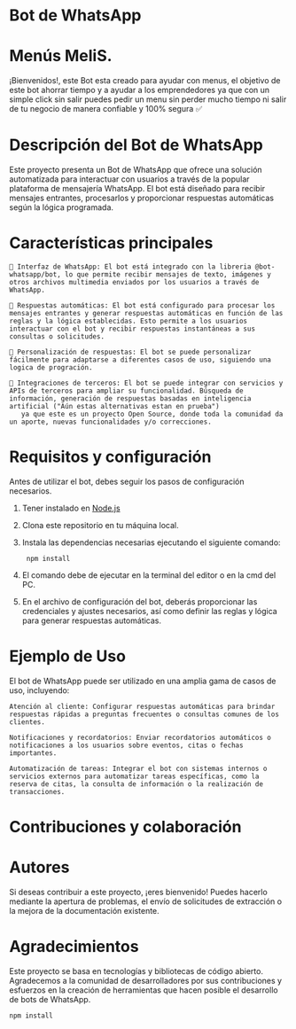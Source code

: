<h1>Bot de WhatsApp</h1>
<h1>Menús MeliS.</h1>
¡Bienvenidos!, este Bot esta creado para ayudar con menus, el objetivo de este bot ahorrar tiempo y a ayudar a los emprendedores ya que con un simple click sin salir puedes pedir un menu sin perder 
mucho tiempo ni salir de tu negocio de manera confiable y 100% segura ✅

<h1>Descripción del Bot de WhatsApp</h1>
Este proyecto presenta un Bot de WhatsApp que ofrece una solución automatizada para interactuar con usuarios a través de la popular plataforma de mensajería WhatsApp. El bot está diseñado para recibir mensajes entrantes, procesarlos y proporcionar respuestas automáticas según la lógica programada.
<h1>Características principales</h1>

	
	🤖 Interfaz de WhatsApp: El bot está integrado con la libreria @bot-whatsapp/bot, lo que permite recibir mensajes de texto, imágenes y otros archivos multimedia enviados por los usuarios a través de WhatsApp.
  	
	🤖 Respuestas automáticas: El bot está configurado para procesar los mensajes entrantes y generar respuestas automáticas en función de las reglas y la lógica establecidas. Esto permite a los usuarios interactuar con el bot y recibir respuestas instantáneas a sus consultas o solicitudes.
   
    🤖 Personalización de respuestas: El bot se puede personalizar fácilmente para adaptarse a diferentes casos de uso, siguiendo una logica de progración.
  	
	🤖 Integraciones de terceros: El bot se puede integrar con servicios y APIs de terceros para ampliar su funcionalidad. Búsqueda de información, generación de respuestas basadas en inteligencia artificial ("Aún estas alternativas estan en prueba") 
	   ya que este es un proyecto Open Source, donde toda la comunidad da un aporte, nuevas funcionalidades y/o correcciones. 
	
<h1>Requisitos y configuración</h1>

Antes de utilizar el bot, debes seguir los pasos de configuración necesarios. 

1. Tener instalado en [Node.js](https://nodejs.org/es)
2. Clona este repositorio en tu máquina local.
3. Instala las dependencias necesarias ejecutando el siguiente comando:

   		npm install
4. El comando debe de ejecutar en la terminal del editor o en la cmd del PC.
5. En el archivo de configuración del bot, deberás proporcionar las credenciales y ajustes necesarios, así como definir las reglas y lógica para generar respuestas automáticas.

<h1>Ejemplo de Uso</h1>
El bot de WhatsApp puede ser utilizado en una amplia gama de casos de uso, incluyendo:

    Atención al cliente: Configurar respuestas automáticas para brindar respuestas rápidas a preguntas frecuentes o consultas comunes de los clientes.

    Notificaciones y recordatorios: Enviar recordatorios automáticos o notificaciones a los usuarios sobre eventos, citas o fechas importantes.

    Automatización de tareas: Integrar el bot con sistemas internos o servicios externos para automatizar tareas específicas, como la reserva de citas, la consulta de información o la realización de transacciones.

<h1>Contribuciones y colaboración</h1><h1>Autores</h1>

Si deseas contribuir a este proyecto, ¡eres bienvenido! Puedes hacerlo mediante la apertura de problemas, el envío de solicitudes de extracción o la mejora de la documentación existente.

<h1>Agradecimientos</h1>
Este proyecto se basa en tecnologías y bibliotecas de código abierto. Agradecemos a la comunidad de desarrolladores por sus contribuciones y esfuerzos en la creación de herramientas que hacen posible el desarrollo de bots de WhatsApp.
    
    npm install
